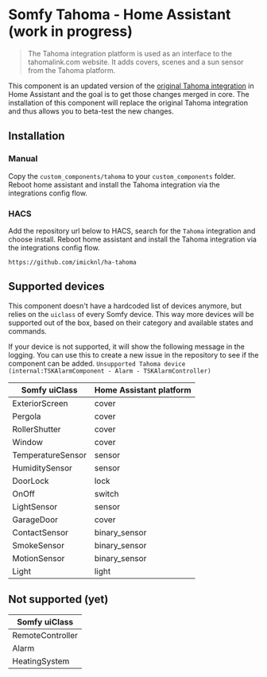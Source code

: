 # Somfy Tahoma - Home Assistant (work in progress)

> The Tahoma integration platform is used as an interface to the tahomalink.com website. It adds covers, scenes and a sun sensor from the Tahoma platform.

This component is an updated version of the [original Tahoma integration](https://www.home-assistant.io/integrations/tahoma/) in Home Assistant and the goal is to get those changes merged in core. The installation of this component will replace the original Tahoma integration and thus allows you to beta-test the new changes. 

## Installation

### Manual

Copy the `custom_components/tahoma` to your `custom_components` folder. Reboot home assistant and install the Tahoma integration via the integrations config flow.

### HACS

Add the repository url below to HACS, search for the `Tahoma` integration and choose install. Reboot home assistant and install the Tahoma integration via the integrations config flow.

```
https://github.com/imicknl/ha-tahoma
```

## Supported devices

This component doesn't have a hardcoded list of devices anymore, but relies on the `uiclass` of every Somfy device. This way more devices will be supported out of the box, based on their category and available states and commands.

If your device is not supported, it will show the following message in the logging. You can use this to create a new issue in the repository to see if the component can be added.
`Unsupported Tahoma device (internal:TSKAlarmComponent - Alarm - TSKAlarmController)`

| Somfy uiClass     | Home Assistant platform |
| ----------------- | ----------------------- |
| ExteriorScreen    | cover                   |
| Pergola           | cover                   |
| RollerShutter     | cover                   |
| Window            | cover                   |
| TemperatureSensor | sensor                  |
| HumiditySensor    | sensor                  |
| DoorLock          | lock                    |
| OnOff             | switch                  |
| LightSensor       | sensor                  |
| GarageDoor        | cover                   |
| ContactSensor     | binary_sensor           |
| SmokeSensor       | binary_sensor           |
| MotionSensor      | binary_sensor           |
| Light             | light                   |

## Not supported (yet)

| Somfy uiClass    |
| ---------------- |
| RemoteController |
| Alarm            |
| HeatingSystem    |
